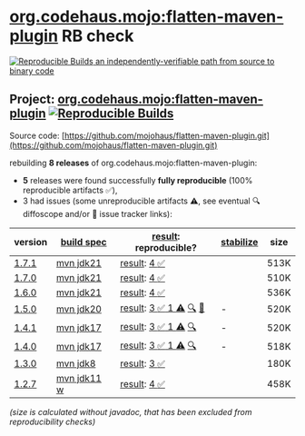 [org.codehaus.mojo:flatten-maven-plugin](https://central.sonatype.com/artifact/org.codehaus.mojo/flatten-maven-plugin/versions) RB check
=======

[![Reproducible Builds](https://reproducible-builds.org/images/logos/rb.svg) an independently-verifiable path from source to binary code](https://reproducible-builds.org/)

## Project: [org.codehaus.mojo:flatten-maven-plugin](https://central.sonatype.com/artifact/org.codehaus.mojo/flatten-maven-plugin/versions) [![Reproducible Builds](https://img.shields.io/endpoint?url=https://raw.githubusercontent.com/jvm-repo-rebuild/reproducible-central/master/content/org/codehaus/mojo/flatten-maven-plugin/badge.json)](https://github.com/jvm-repo-rebuild/reproducible-central/blob/master/content/org/codehaus/mojo/flatten-maven-plugin/README.md)

Source code: [https://github.com/mojohaus/flatten-maven-plugin.git](https://github.com/mojohaus/flatten-maven-plugin.git)

rebuilding **8 releases** of org.codehaus.mojo:flatten-maven-plugin:
- **5** releases were found successfully **fully reproducible** (100% reproducible artifacts :white_check_mark:),
- 3 had issues (some unreproducible artifacts :warning:, see eventual :mag: diffoscope and/or :memo: issue tracker links):

| version | [build spec](/BUILDSPEC.md) | [result](https://reproducible-builds.org/docs/jvm/): reproducible? | [stabilize](https://github.com/google/oss-rebuild/blob/main/cmd/stabilize/README.md) | size |
| -- | --------- | ------ | ------ | -- |
| [1.7.1](https://central.sonatype.com/artifact/org.codehaus.mojo/flatten-maven-plugin/1.7.1/pom) | [mvn jdk21](flatten-maven-plugin-1.7.1.buildspec) | [result](flatten-maven-plugin-1.7.1.buildinfo): [4 :white_check_mark: ](flatten-maven-plugin-1.7.1.buildcompare) | | 513K |
| [1.7.0](https://central.sonatype.com/artifact/org.codehaus.mojo/flatten-maven-plugin/1.7.0/pom) | [mvn jdk21](flatten-maven-plugin-1.7.0.buildspec) | [result](flatten-maven-plugin-1.7.0.buildinfo): [4 :white_check_mark: ](flatten-maven-plugin-1.7.0.buildcompare) | | 510K |
| [1.6.0](https://central.sonatype.com/artifact/org.codehaus.mojo/flatten-maven-plugin/1.6.0/pom) | [mvn jdk21](flatten-maven-plugin-1.6.0.buildspec) | [result](flatten-maven-plugin-1.6.0.buildinfo): [4 :white_check_mark: ](flatten-maven-plugin-1.6.0.buildcompare) | | 536K |
| [1.5.0](https://central.sonatype.com/artifact/org.codehaus.mojo/flatten-maven-plugin/1.5.0/pom) | [mvn jdk20](flatten-maven-plugin-1.5.0.buildspec) | [result](flatten-maven-plugin-1.5.0.buildinfo): [3 :white_check_mark:  1 :warning:](flatten-maven-plugin-1.5.0.buildcompare) [:mag:](flatten-maven-plugin-1.5.0.diffoscope) [:memo:](https://github.com/eclipse/sisu.inject/issues/91) | - | 520K |
| [1.4.1](https://central.sonatype.com/artifact/org.codehaus.mojo/flatten-maven-plugin/1.4.1/pom) | [mvn jdk17](flatten-maven-plugin-1.4.1.buildspec) | [result](flatten-maven-plugin-1.4.1.buildinfo): [3 :white_check_mark:  1 :warning:](flatten-maven-plugin-1.4.1.buildcompare) [:mag:](flatten-maven-plugin-1.4.1.diffoscope) | - | 520K |
| [1.4.0](https://central.sonatype.com/artifact/org.codehaus.mojo/flatten-maven-plugin/1.4.0/pom) | [mvn jdk17](flatten-maven-plugin-1.4.0.buildspec) | [result](flatten-maven-plugin-1.4.0.buildinfo): [3 :white_check_mark:  1 :warning:](flatten-maven-plugin-1.4.0.buildcompare) [:mag:](flatten-maven-plugin-1.4.0.diffoscope) | - | 518K |
| [1.3.0](https://central.sonatype.com/artifact/org.codehaus.mojo/flatten-maven-plugin/1.3.0/pom) | [mvn jdk8](flatten-maven-plugin-1.3.0.buildspec) | [result](flatten-maven-plugin-1.3.0.buildinfo): [3 :white_check_mark: ](flatten-maven-plugin-1.3.0.buildcompare) | | 180K |
| [1.2.7](https://central.sonatype.com/artifact/org.codehaus.mojo/flatten-maven-plugin/1.2.7/pom) | [mvn jdk11 w](flatten-maven-plugin-1.2.7.buildspec) | [result](flatten-maven-plugin-1.2.7.buildinfo): [4 :white_check_mark: ](flatten-maven-plugin-1.2.7.buildcompare) | | 458K |

<i>(size is calculated without javadoc, that has been excluded from reproducibility checks)</i>
